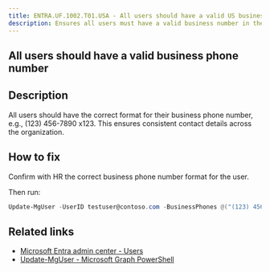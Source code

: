 ```yaml
---
title: ENTRA.UF.1002.T01.USA - All users should have a valid US business phone number - (123) 456-7890 x123
description: Ensures all users must have a valid business number in the format (XXX) XXX-XXXX xXXX
---
```

## All users should have a valid business phone number

## Description

All users should have the correct format for their business phone number, e.g., (123) 456-7890 x123. This ensures consistent contact details across the organization.

## How to fix

Confirm with HR the correct business phone number format for the user.

Then run:

```powershell
Update-MgUser -UserID testuser@contoso.com -BusinessPhones @("(123) 456-7890 x123")
```

## Related links

- [Microsoft Entra admin center - Users](https://entra.microsoft.com/#view/Microsoft_AAD_UsersAndTenants/UserManagementMenuBlade/~/AllUsers/menuId/)
- [Update-MgUser - Microsoft Graph PowerShell](https://learn.microsoft.com/en-us/powershell/module/microsoft.graph.users/update-mguser)
